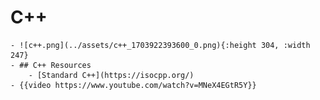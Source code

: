 # C++
	- ![c++.png](../assets/c++_1703922393600_0.png){:height 304, :width 247}
	- ## C++ Resources
		- [Standard C++](https://isocpp.org/)
	- {{video https://www.youtube.com/watch?v=MNeX4EGtR5Y}}